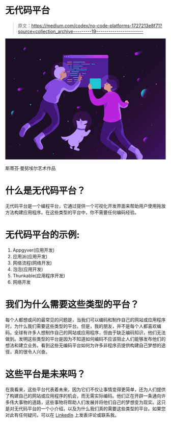 # 无代码平台

> 原文：<https://medium.com/codex/no-code-platforms-1727213e8f71?source=collection_archive---------19----------------------->

![](img/5bbaee6af791eaa07c324074a4b4e49d.png)

斯蒂芬·曼努埃尔艺术作品

# **什么是无代码平台？**

无代码平台是一个编程平台，它通过提供一个可视化开发界面来帮助用户使用拖放方法构建应用程序。在这些类型的平台中，你不需要任何编码经验。

# 无代码平台的示例:

1.  Appgyver(应用开发)
2.  应用派(应用开发)
3.  网络流程(网络开发)
4.  泡泡(应用开发)
5.  Thunkable(应用程序开发)
6.  网络开发

# **我们为什么需要这些类型的平台？**

每个人都想或问的最常见的问题是，当我们可以编码和制作自己的网站或应用程序时，为什么我们需要这些类型的平台。但是，我的朋友，并不是每个人都喜欢编码。全球有许多人想制作自己的网站或应用程序，但由于缺乏编码知识，他们无法做到。发明这些类型的平台是因为不知道如何编码不应该阻止人们能够发布他们的想法和建立业务。看到这些无编码平台如何为许多非程序员提供构建自己梦想的途径，真的很令人兴奋。

# 这些平台是未来吗？

在我看来，这些平台代表着未来，因为它们不仅让事情变得更简单，还为人们提供了构建自己的网站或应用程序的机会，而无需实际编码。他们正在开辟一条通向许多伟大事物的道路，这些事物将帮助人们发展并将他们自己的梦想变为现实。这只是对无代码平台的一个小介绍，以及为什么我们真的需要这些类型的平台。如果您对此有任何疑问，可以在 [LinkedIn](https://www.linkedin.com/in/harsh-8711a81a0/) 上发表评论或联系我。